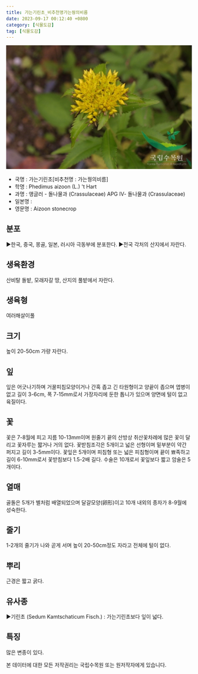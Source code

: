 ```yaml
---
title: 가는기린초_비추천명가는꿩의비름
date: 2023-09-17 00:12:40 +0800
category: [식물도감]
tag: [식물도감]
---
```




![가는기린초[비추천명 : 가는꿩의비름]](/assets/img/fileUpload/plants/basic/Crassulaceae/Sedum/18443/1_th2.JPG)
- 국명 : 가는기린초[비추천명 : 가는꿩의비름]
- 학명 : Phedimus aizoon (L.) 't Hart
- 과명 : 앵글러 - 돌나물과 (Crassulaceae) APG Ⅳ- 돌나물과 (Crassulaceae)
- 일본명 : 
- 영문명 : Aizoon stonecrop


## 분포
▶한국, 중국, 몽골, 일본, 러시아 극동부에 분포한다.
▶전국 각처의 산지에서 자란다.
## 생육환경
산비탈 돌밭, 모래자갈 땅, 산지의 풀밭에서 자란다.
## 생육형
여러해살이풀 
## 크기
높이 20-50cm 가량 자란다.
## 잎
잎은 어긋나기하며 거꿀피침모양이거나 간혹 좁고 긴 타원형이고 양끝이 좁으며 엽병이 없고 길이 3-6cm, 폭 7-15mm로서 가장자리에 둔한 톱니가 있으며 양면에 털이 없고 육질이다.
## 꽃
꽃은 7-8월에 피고 지름 10-13mm이며 원줄기 끝의 산방상 취산꽃차례에 많은 꽃이 달리고 꽃자루는 짧거나 거의 없다. 꽃받침조각은 5개이고 넓은 선형이며 밑부분이 약간 퍼지고 길이 3-5mm이다. 꽃잎은 5개이며 피침형 또는 넓은 피침형이며 끝이 뾰족하고 길이 6-10mm로서 꽃받침보다 1.5-2배 길다. 수술은 10개로서 꽃잎보다 짧고 암술은 5개이다.
## 열매
골돌은 5개가 별처럼 배열되었으며 달걀모양(卵形)이고 10개 내외의 종자가 8-9월에 성숙한다.
## 줄기
1-2개의 줄기가 나와 곧게 서며 높이 20-50cm정도 자라고 전체에 털이 없다.
## 뿌리
근경은 짧고 굵다.
## 유사종
▶기린초 (Sedum Kamtschaticum Fisch.) : 가는기린초보다 잎이 넓다.
## 특징
많은 변종이 있다.






본 데이터에 대한 모든 저작권리는 국립수목원 또는 원저작자에게 있습니다.
